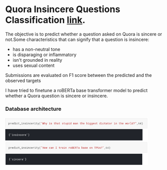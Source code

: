 # Quora Insincere Questions Classification [link](https://www.kaggle.com/c/quora-insincere-questions-classification/overview).

The objective is to predict whether a question asked on Quora is sincere or not.Some characteristics that can signify that a question is insincere:

* has a non-neutral tone
* is disparaging or inflammatory
* isn't grounded in reality
* uses sexual content

Submissions are evaluated on F1 score between the predicted and the observed targets

I have tried to finetune a roBERTa base transformer model to predict whether a Quora question is sincere or insincere.
### Database architecture
<p float="left">
 <img src="https://github.com/SumonKantiDey/Kaggle-Competitions/blob/master/Quora%20Insincere%20Questions%20Classification/img/one.png" width="450" >
<img src="https://github.com/SumonKantiDey/Kaggle-Competitions/blob/master/Quora%20Insincere%20Questions%20Classification/img/two.png" width="450" >
</p>
